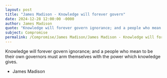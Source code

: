 ```yaml
---
layout: post
title: "James Madison - Knowledge will forever govern"
date: 2024-12-28 12:00:00 -0000
author: James Madison
quote: "Knowledge will forever govern ignorance; and a people who mean to be their own governors must arm themselves with the power which knowledge gives."
subject: Compromise
permalink: /Compromise/James Madison/James Madison - Knowledge will forever govern
---
```


Knowledge will forever govern ignorance; and a people who mean to be their own governors must arm themselves with the power which knowledge gives.

- James Madison

